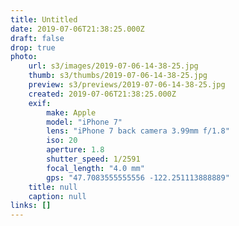 ```yaml
---
title: Untitled
date: 2019-07-06T21:38:25.000Z
draft: false
drop: true
photo:
    url: s3/images/2019-07-06-14-38-25.jpg
    thumb: s3/thumbs/2019-07-06-14-38-25.jpg
    preview: s3/previews/2019-07-06-14-38-25.jpg
    created: 2019-07-06T21:38:25.000Z
    exif:
        make: Apple
        model: "iPhone 7"
        lens: "iPhone 7 back camera 3.99mm f/1.8"
        iso: 20
        aperture: 1.8
        shutter_speed: 1/2591
        focal_length: "4.0 mm"
        gps: "47.7083555555556 -122.251113888889"
    title: null
    caption: null
links: []
---
```

